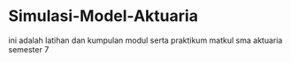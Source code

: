 # Simulasi-Model-Aktuaria
ini adalah latihan dan kumpulan modul serta praktikum matkul sma aktuaria semester 7
